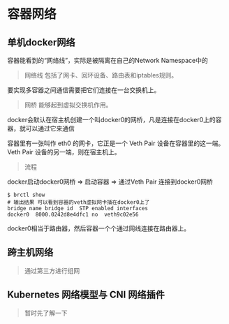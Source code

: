 # 容器网络

## 单机docker网络
容器能看到的“网络线”，实际是被隔离在自己的Network Namespace中的

> 网络线 包括了网卡、回环设备、路由表和iptables规则。

要实现多容器之间通信需要把它们连接在一台交换机上。

> 网桥 能够起到虚拟交换机作用。

docker会默认在宿主机创建一个叫docker0的网桥，凡是连接在docker0上的容器，就可以通过它来通信

容器里有一张叫作 eth0 的网卡，它正是一个 Veth Pair 设备在容器里的这一端。
Veth Pair 设备的另一端，则在宿主机上。

> 流程

docker启动docker0网桥 => 启动容器 => 通过Veth Pair 连接到docker0网桥

```shell
$ brctl show
# 输出结果 可以看到容器的veth虚拟网卡插在docker0上了
bridge name bridge id  STP enabled interfaces
docker0  8000.0242d8e4dfc1 no  veth9c02e56
```

docker0相当于路由器，然后容器一个个通过网线连接在路由器上。

## 跨主机网络

> 通过第三方进行组网

## Kubernetes 网络模型与 CNI 网络插件

> 暂时先了解一下